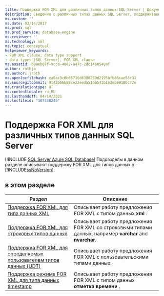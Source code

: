 ```yaml
---
title: Поддержка FOR XML для различных типов данных SQL Server | Документация Майкрософт
description: Сведения о различных типах данных SQL Server, поддерживаемых предложением FOR XML в SQL-запросе.
ms.custom: ''
ms.date: 03/14/2017
ms.prod: sql
ms.prod_service: database-engine
ms.reviewer: ''
ms.technology: xml
ms.topic: conceptual
helpviewer_keywords:
- FOR XML clause, data type support
- data types [SQL Server], FOR XML clause
ms.assetid: b8aeb87f-9cce-40e2-a47c-2dc1460548af
author: rothja
ms.author: jroth
ms.openlocfilehash: ea0ac3c6b65716d6386239d2195bfb86cae58c31
ms.sourcegitcommit: 9142bb6b80ce22eeda516b543b163eb9918bc72e
ms.translationtype: HT
ms.contentlocale: ru-RU
ms.lasthandoff: 04/14/2021
ms.locfileid: "107488246"
---
```

# <a name="for-xml-support-for-various-sql-server-data-types"></a>Поддержка FOR XML для различных типов данных SQL Server
[!INCLUDE [SQL Server Azure SQL Database](../../includes/applies-to-version/sql-asdb.md)]
  Подразделы в данном разделе описывают поддержку FOR XML для типов данных в [!INCLUDE[ssNoVersion](../../includes/ssnoversion-md.md)].  
  
## <a name="in-this-section"></a>в этом разделе  
  
|Раздел|Описание|  
|-----------|-----------------|  
|[Поддержка FOR XML для типа данных XML](../../relational-databases/xml/for-xml-support-for-the-xml-data-type.md)|Описывает работу предложения FOR XML с типом данных **xml** .|  
|[Поддержка FOR XML для строковых типов данных](../../relational-databases/xml/for-xml-support-for-string-data-types.md)|Описывает работу предложения FOR XML со строковыми типами данных, например **varchar** and **nvarchar**.|  
|[Поддержка FOR XML для определяемых пользователем типов данных (UDT)](../../relational-databases/xml/for-xml-support-for-the-user-defined-data-types-udt.md)|Описывает работу предложения FOR XML с пользовательскими типами данных.|  
|[Поддержка режима FOR XML для типа данных timestamp](../../relational-databases/xml/for-xml-support-for-the-timestamp-data-type.md)|Описывает работу предложения FOR XML с типом данных **отметка времени** .|  
  
  
